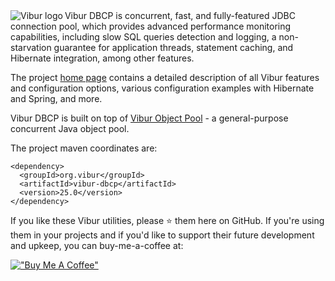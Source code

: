 <img align="left" src="http://www.vibur.org/img/vibur-130x130.png" alt="Vibur logo"> 
Vibur DBCP is concurrent, fast, and fully-featured JDBC connection pool, which provides advanced performance 
monitoring capabilities, including slow SQL queries detection and logging, a non-starvation guarantee for 
application threads, statement caching, and Hibernate integration, among other features.

The project [home page](http://www.vibur.org/) contains a detailed description of all Vibur features and
configuration options, various configuration examples with Hibernate and Spring, and more.

Vibur DBCP is built on top of [Vibur Object Pool](https://github.com/vibur/vibur-object-pool) - a general-purpose 
concurrent Java object pool.

The project maven coordinates are:

```
<dependency>
  <groupId>org.vibur</groupId>
  <artifactId>vibur-dbcp</artifactId>
  <version>25.0</version>
</dependency>   
```

If you like these Vibur utilities, please ⭐ them here on GitHub. If you're using them in your projects and if you'd like to support their future development and upkeep, you can buy-me-a-coffee at:

[!["Buy Me A Coffee"](https://www.buymeacoffee.com/assets/img/custom_images/orange_img.png)](https://www.buymeacoffee.com/simeonmalchev)

